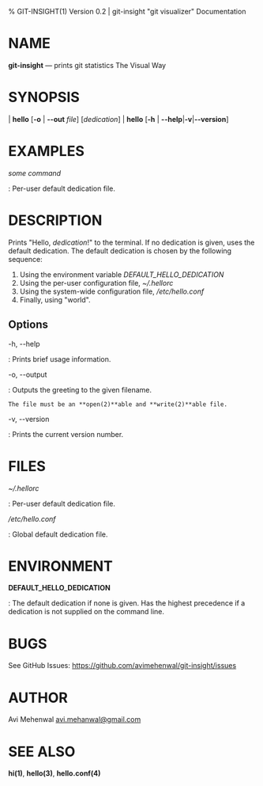% GIT-INSIGHT(1) Version 0.2 | git-insight "git visualizer" Documentation

# NAME

**git-insight** — prints git statistics The Visual Way

# SYNOPSIS

| **hello** \[**-o** | **--out** _file_] \[_dedication_]
| **hello** \[**-h** | **--help**|**-v**|**--version**]

# EXAMPLES

_some command_

: Per-user default dedication file.

# DESCRIPTION

Prints "Hello, _dedication_!" to the terminal. If no dedication is
given, uses the default dedication. The default dedication is chosen by
the following sequence:

1.  Using the environment variable _DEFAULT_HELLO_DEDICATION_
2.  Using the per-user configuration file, _~/.hellorc_
3.  Using the system-wide configuration file, _/etc/hello.conf_
4.  Finally, using "world".

## Options

-h, --help

: Prints brief usage information.

-o, --output

: Outputs the greeting to the given filename.

    The file must be an **open(2)**able and **write(2)**able file.

-v, --version

: Prints the current version number.

# FILES

_~/.hellorc_

: Per-user default dedication file.

_/etc/hello.conf_

: Global default dedication file.

# ENVIRONMENT

**DEFAULT_HELLO_DEDICATION**

: The default dedication if none is given. Has the highest precedence
if a dedication is not supplied on the command line.

# BUGS

See GitHub Issues: <https://github.com/avimehenwal/git-insight/issues>

# AUTHOR

Avi Mehenwal <avi.mehanwal@gmail.com>

# SEE ALSO

**hi(1)**, **hello(3)**, **hello.conf(4)**
